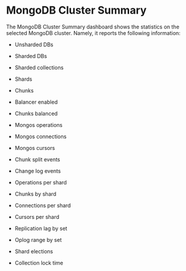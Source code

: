 # MongoDB Cluster Summary

The MongoDB Cluster Summary dashboard shows the statistics on the
selected MongoDB cluster. Namely, it reports the following information:


* Unsharded DBs


* Sharded DBs


* Sharded collections


* Shards


* Chunks


* Balancer enabled


* Chunks balanced


* Mongos operations


* Mongos connections


* Mongos cursors


* Chunk split events


* Change log events


* Operations per shard


* Chunks by shard


* Connections per shard


* Cursors per shard


* Replication lag by set


* Oplog range by set


* Shard elections


* Collection lock time
